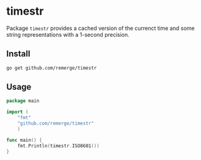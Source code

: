 # timestr

Package `timestr` provides a cached version of the currenct time and some
string representations with a 1-second precision.

## Install

```bash
go get github.com/remerge/timestr
```

## Usage

```go
package main

import (
	"fmt"
	"github.com/remerge/timestr"
	)

func main() {
	fmt.Println(timestr.ISO8601())
}
```
